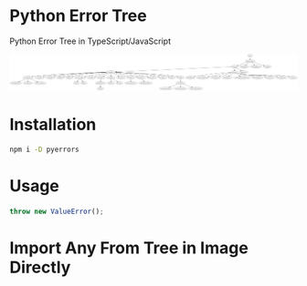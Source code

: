 # Python Error Tree

Python Error Tree in TypeScript/JavaScript

![Python Error Tree](assets/tree.png 'Logo Title Text 1')

# Installation

```bash
npm i -D pyerrors
```

# Usage

```javascript
throw new ValueError();
```

# Import Any From Tree in Image Directly
